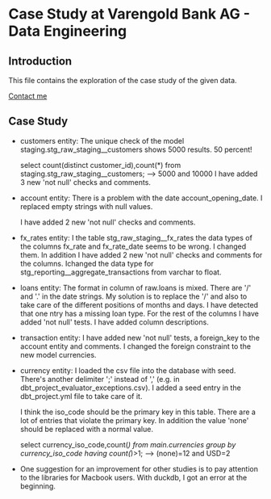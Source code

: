 # Case Study at Varengold Bank AG - Data Engineering

## Introduction
This file contains the exploration of the case study of the given data.

[Contact me](mailto:eddie.knuth@t-online.de)

## Case Study

- customers entity:
  The unique check of the model staging.stg_raw_staging__customers shows 5000 results. 50 percent!

  select count(distinct customer_id),count(*) from staging.stg_raw_staging__customers;
  --> 5000 and 10000
  I have added 3 new 'not null' checks and comments.

- account entity:
  There is a problem with the date account_opening_date. I replaced empty strings with null values.

  I have added 2 new 'not null' checks and comments.

- fx_rates entity:
  I the table stg_raw_staging__fx_rates the data types of the columns fx_rate and fx_rate_date seems to be wrong. I changed them. 
  In addition I have added 2 new 'not null' checks and comments for the columns.
  Ichanged the data type for stg_reporting__aggregate_transactions from varchar to float.

- loans entity:
  The format in column of raw.loans is mixed. There are '/' and '.' in the date strings. My solution is to replace the '/' and also to take care of the different positions of months and days.
  I have detected that one ntry has a missing loan type. For the rest of the columns I have added 'not null' tests.
  I have added column descriptions.

- transaction entity:
  I have added new 'not null' tests, a foreign_key to the account entity and comments.
  I changed the foreign constraint to the new model currencies.

- currency entity:
  I loaded the csv file into the database with seed.
  There's another delimiter ';' instead of ',' (e.g. in dbt_project_evaluator_exceptions.csv). I added a seed entry in the dbt_project.yml file to take care of it.

  I think the iso_code should be the primary key in this table. There are a lot of entries that violate the primary key. In addition the value 'none' should be replaced 
  with a normal value.

  select currency_iso_code,count(*) from main.currencies group by currency_iso_code having count(*)>1;
  --> (none)=12 and USD=2

- One suggestion for an improvement for other studies is to pay attention to the libraries for Macbook users. With duckdb, I got an error at the beginning.
